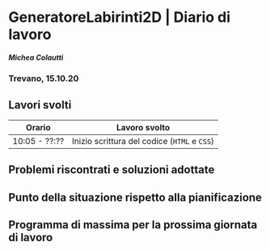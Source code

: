 # GeneratoreLabirinti2D | Diario di lavoro
##### Michea Colautti
### Trevano, 15.10.20
## Lavori svolti


|Orario        |Lavoro svolto                               |
|--------------|--------------------------------------------|
|10:05 - ??:?? |Inizio scrittura del codice (`HTML` e `CSS`)| 

 




##  Problemi riscontrati e soluzioni adottate


##  Punto della situazione rispetto alla pianificazione



## Programma di massima per la prossima giornata di lavoro

